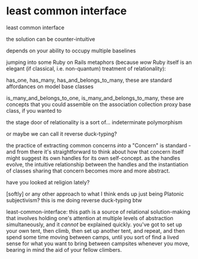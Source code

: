 # least common interface

least common interface

the solution can be counter-intuitive

depends on your ability to occupy multiple baselines

jumping into some Ruby on Rails metaphors (because _wow_ Ruby itself is an elegant (if classical, i.e. non-quantum) treatment of relationality):

has\_one, has\_many, has\_and\_belongs\_to\_many, these are standard affordances on model base classes

is\_many\_and\_belongs\_to\_one, is\_many\_and\_belongs\_to\_many, these are concepts that you could assemble on the association collection proxy base class, if you wanted to

the stage door of relationality is a sort of... indeterminate polymorphism

or maybe we can call it reverse duck-typing?

the practice of extracting common concerns _into_ a "Concern" is standard - and from there it's straightforward to think about how that concern itself might suggest its own handles for its own self-concept. as the handles evolve, the intuitive relationship between the handles and the instantiation of classes sharing that concern becomes more and more abstract.

have you looked at religion lately?

\[softly] or any other approach to what I think ends up just being Platonic subjectivism? this is me doing reverse duck-typing btw

least-common-interface: this path is a source of relational solution-making that involves holding one's attention at multiple levels of abstraction simultaneously, and it _cannot_ be explained quickly. you've got to set up your own tent, then climb, then set up another tent, and repeat, and then spend some time moving between camps, until you sort of find a lived sense for what you want to bring between campsites whenever you move, bearing in mind the aid of your fellow climbers.
